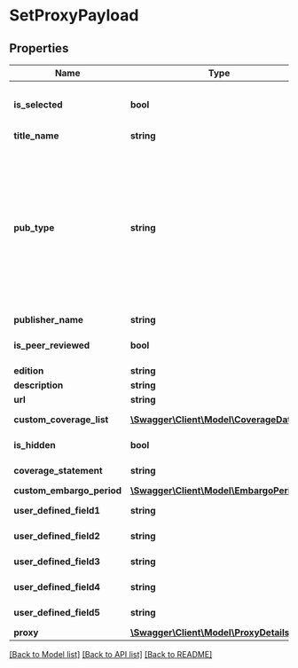 # SetProxyPayload

## Properties
Name | Type | Description | Notes
------------ | ------------- | ------------- | -------------
**is_selected** | **bool** | Indicates if selected in a customer&#x27;s account. | 
**title_name** | **string** | Title Name | [optional] 
**pub_type** | **string** | Type of publication. Valid values are journal, newsletter, report, proceedings, website, newspaper, unspecified, book, bookseries, database, thesisdissertation, streamingaudio, streamingvideo, and audiobook. | [optional] 
**publisher_name** | **string** | Publisher Name | [optional] 
**is_peer_reviewed** | **bool** | Field to indicate if title is peer reviewed. | [optional] 
**edition** | **string** | Title Edition | [optional] 
**description** | **string** | Description | [optional] 
**url** | **string** | URL | [optional] 
**custom_coverage_list** | [**\Swagger\Client\Model\CoverageDates[]**](CoverageDates.md) | Custom Coverage List | [optional] 
**is_hidden** | **bool** | Field to indicate if title is hidden. | [optional] 
**coverage_statement** | **string** | Coverage Statement | [optional] 
**custom_embargo_period** | [**\Swagger\Client\Model\EmbargoPeriod**](EmbargoPeriod.md) |  | [optional] 
**user_defined_field1** | **string** | User Defined Field 1 | [optional] 
**user_defined_field2** | **string** | User Defined Field 2 | [optional] 
**user_defined_field3** | **string** | User Defined Field 3 | [optional] 
**user_defined_field4** | **string** | User Defined Field 4 | [optional] 
**user_defined_field5** | **string** | User Defined Field 5 | [optional] 
**proxy** | [**\Swagger\Client\Model\ProxyDetails**](ProxyDetails.md) |  | [optional] 

[[Back to Model list]](../README.md#documentation-for-models) [[Back to API list]](../README.md#documentation-for-api-endpoints) [[Back to README]](../README.md)

